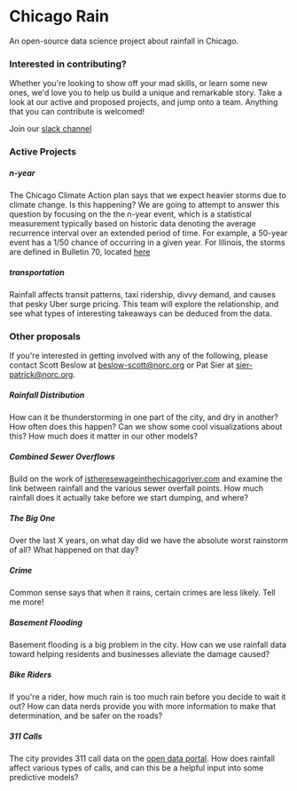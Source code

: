 # Chicago Rain
An open-source data science project about rainfall in Chicago.

### Interested in contributing?
Whether you're looking to show off your mad skills, or learn some new ones, we'd love you to help us build a unique and remarkable story.  Take a look at our active and proposed projects, and jump onto a team.  Anything that you can contribute is welcomed!

Join our [slack channel](https://chihacknight.slack.com/messages/chicago-rain)

### Active Projects
##### n-year
The Chicago Climate Action plan says that we expect heavier storms due to climate change.  Is this happening?  We are going to attempt to answer this question by focusing on the the n-year event, which is a statistical measurement typically based on historic data denoting the average recurrence interval over an extended period of time.  For example, a 50-year event has a 1/50 chance of occurring in a given year.  For Illinois, the storms are defined in Bulletin 70, located [here](http://www.isws.illinois.edu/atmos/statecli/RF/rf.htm)
        
##### transportation
Rainfall affects transit patterns, taxi ridership, divvy demand, and causes that pesky Uber surge pricing.  This team will explore the relationship, and see what types of interesting takeaways can be deduced from the data.

### Other proposals
If you're interested in getting involved with any of the following, please contact Scott Beslow at beslow-scott@norc.org or Pat Sier at sier-patrick@norc.org.

##### Rainfall Distribution
How can it be thunderstorming in one part of the city, and dry in another?  How often does this happen?  Can we show some cool visualizations about this?  How much does it matter in our other models?

##### Combined Sewer Overflows
Build on the work of [istheresewageinthechicagoriver.com](http://istheresewageinthechicagoriver.com) and examine the link between rainfall and the various sewer overfall points.  How much rainfall does it actually take before we start dumping, and where?

##### The Big One
Over the last X years, on what day did we have the absolute worst rainstorm of all?  What happened on that day?

##### Crime
Common sense says that when it rains, certain crimes are less likely.  Tell me more!

##### Basement Flooding
Basement flooding is a big problem in the city.  How can we use rainfall data toward helping residents and businesses alleviate the damage caused?

##### Bike Riders
If you're a rider, how much rain is too much rain before you decide to wait it out?  How can data nerds provide you with more information to make that determination, and be safer on the roads?

##### 311 Calls
The city provides 311 call data on the [open data portal](http://data.cityofchicago.org).  How does rainfall affect various types of calls, and can this be a helpful input into some predictive models?
